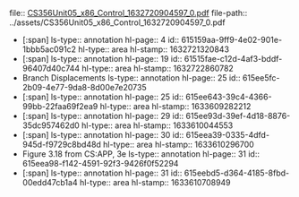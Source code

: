 file:: [CS356Unit05_x86_Control_1632720904597_0.pdf](../assets/CS356Unit05_x86_Control_1632720904597_0.pdf)
file-path:: ../assets/CS356Unit05_x86_Control_1632720904597_0.pdf

- [:span]
  ls-type:: annotation
  hl-page:: 4
  id:: 615159aa-9ff9-4e02-901e-1bbb5ac091c2
  hl-type:: area
  hl-stamp:: 1632721320843
- [:span]
  ls-type:: annotation
  hl-page:: 19
  id:: 61515fae-c12d-4af3-bddf-96407d40c744
  hl-type:: area
  hl-stamp:: 1632722860782
- Branch Displacements
  ls-type:: annotation
  hl-page:: 25
  id:: 615ee5fc-2b09-4e77-9da8-8d00e7e20735
- [:span]
  ls-type:: annotation
  hl-page:: 25
  id:: 615ee643-39c4-4366-99bb-22faa69f2ea9
  hl-type:: area
  hl-stamp:: 1633609282212
- [:span]
  ls-type:: annotation
  hl-page:: 29
  id:: 615ee93d-39ef-4d18-8876-35dc957462d0
  hl-type:: area
  hl-stamp:: 1633610044553
- [:span]
  ls-type:: annotation
  hl-page:: 30
  id:: 615eea39-0335-4dfd-945d-f9729c8bd48d
  hl-type:: area
  hl-stamp:: 1633610296700
- Figure 3.18 from CS:APP, 3e
  ls-type:: annotation
  hl-page:: 31
  id:: 615eea98-f142-4591-92f3-9426f0f52294
- [:span]
  ls-type:: annotation
  hl-page:: 31
  id:: 615eebd5-d364-4185-8fbd-00edd47cb1a4
  hl-type:: area
  hl-stamp:: 1633610708949